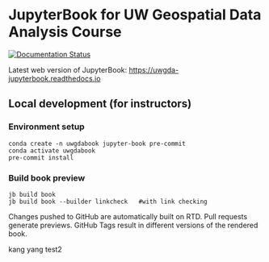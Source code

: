 # JupyterBook for UW Geospatial Data Analysis Course 

[![Documentation Status](https://readthedocs.org/projects/uwgda-jupyterbook/badge/?version=latest)](https://uwgda-jupyterbook.readthedocs.io/en/latest/?badge=latest)

Latest web version of JupyterBook: https://uwgda-jupyterbook.readthedocs.io

## Local development (for instructors)

### Environment setup
```
conda create -n uwgdabook jupyter-book pre-commit
conda activate uwgdabook
pre-commit install
```
### Build book preview
```
jb build book
jb build book --builder linkcheck   #with link checking
```

Changes pushed to GitHub are automatically built on RTD. Pull requests generate previews. GitHub Tags result in different versions of the rendered book.


kang yang test2
